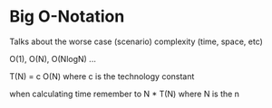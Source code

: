 # Big O-Notation

Talks about the worse case (scenario) complexity (time, space, etc)&#x20;

O(1), O(N), O(NlogN) ...&#x20;

T(N) = c O(N) where c is the technology constant

when calculating time remember to N \* T(N) where N is the n
